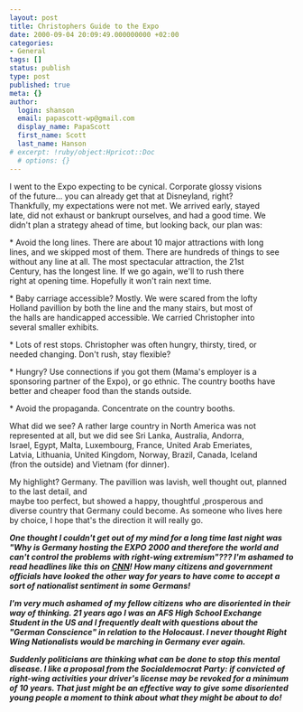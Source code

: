 ```yaml
---
layout: post
title: Christophers Guide to the Expo
date: 2000-09-04 20:09:49.000000000 +02:00
categories:
- General
tags: []
status: publish
type: post
published: true
meta: {}
author:
  login: shanson
  email: papascott-wp@gmail.com
  display_name: PapaScott
  first_name: Scott
  last_name: Hanson
# excerpt: !ruby/object:Hpricot::Doc
  # options: {}
---
```

<p>I went to the Expo expecting to be cynical. Corporate glossy visions<br />
of the future... you can already get that at Disneyland, right?<br />
Thankfully, my expectations were not met. We arrived early, stayed<br />
late, did not exhaust or bankrupt ourselves, and had a good time. We<br />
didn't plan a strategy ahead of time, but looking back, our plan was:</p>
<p>* Avoid the long lines. There are about 10 major attractions with long<br />
lines, and we skipped most of them. There are hundreds of things to see<br />
without any line at all. The most spectacular attraction, the 21st<br />
Century, has the longest line. If we go again, we'll to rush there<br />
right at opening time. Hopefully it won't rain next time.</p>
<p>* Baby carriage accessible? Mostly. We were scared from the lofty<br />
Holland pavillion by both the line and the many stairs, but most of<br />
the halls are handicapped accessible. We carried Christopher into<br />
several smaller exhibits.</p>
<p>* Lots of rest stops. Christopher was often hungry, thirsty, tired, or<br />
needed changing. Don't rush, stay flexible?</p>
<p>* Hungry? Use connections if you got them (Mama's employer is a<br />
sponsoring partner of the Expo), or go ethnic. The country booths have<br />
better and cheaper food than the stands outside.</p>
<p>* Avoid the propaganda. Concentrate on the country booths. </p>
<p>What did we see? A rather large country in North America was not<br />
represented at all, but we did see Sri Lanka, Australia, Andorra,<br />
Israel, Egypt, Malta, Luxembourg, France, United Arab Emeriates,<br />
Latvia, Lithuania, United Kingdom, Norway, Brazil, Canada, Iceland<br />
(fron the outside) and Vietnam (for dinner).</p>
<p>My highlight? Germany.  The pavillion was lavish, well thought out, planned to the last detail, and<br />
maybe too perfect, but showed a happy, thoughtful ,prosperous and<br />
diverse country that Germany could become. As someone who lives here<br />
by choice, I hope that's the direction it will really go.</p>
<p><i><b>One thought I couldn't get out of my mind for a long time last night was "Why is Germany hosting the EXPO 2000 and therefore the world and can't control the problems with right-wing extremism"??? I'm ashamed to read headlines like this on <a href="http://www.cnn.com/2000/WORLD/europe/09/02/german.neo/index.html">CNN</a>! How many citizens and government officials have looked the other way for years to have come to accept a sort of nationalist sentiment in some Germans! </p>
<p>I'm very much ashamed of my fellow citizens who are disoriented in their way of thinking. 21 years ago I was an AFS High School Exchange Student in the US and I frequently dealt with questions about the "German  Conscience" in relation to the Holocaust. I never thought Right Wing Nationalists would be marching in Germany ever again. </p>
<p>Suddenly politicians are thinking what can be done to stop this mental disease. I like a proposal from the Socialdemocrat Party: if convicted of right-wing activities your driver's license may be revoked for a minimum of 10 years. That just might be an effective way to give some disoriented young people a moment to think about what they might be about to do!</b></i></p>
